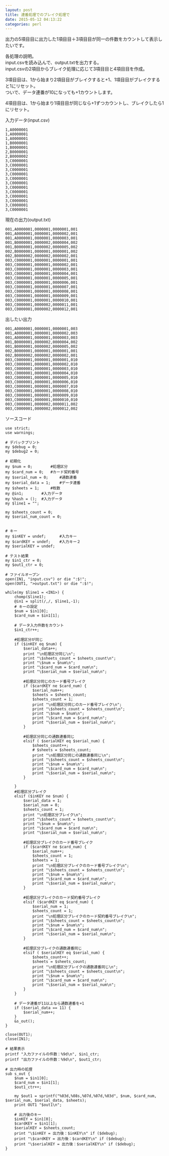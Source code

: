 ```yaml
---
layout: post
title: 連番処理でのブレイク処理で
date: 2015-05-12 04:13:22
categories: perl
---
```

<p>出力の5項目目に出力した1項目目＋3項目目が同一の件数をカウントして表示したいです。</p>

<p>各処理の説明。<br>
input.csvを読み込んで、output.txtを出力する。<br>
input.csvの2項目からブレイク処理に応じて3項目目と4項目目を作成。</p>

<p>3項目目は、1から始まり2項目目がブレイクすると+1、1項目目がブレイクすると1にリセット。<br>
ついで、データ連番が10になっても+1カウントします。</p>

<p>4項目目は、1から始まり1項目目が同じなら+1ずつカウントし、ブレイクしたら1にリセット。</p>

<p>入力データ(input.csv)</p>

<pre><code>1,A0000001
1,A0000001
1,A0000001
1,B0000001
1,B0000001
2,B0000001
2,B0000002
3,C0000001
3,C0000001
3,C0000001
3,C0000001
3,C0000001
3,C0000001
3,C0000001
3,C0000001
3,C0000001
3,C0000001
3,C0000001
3,C0000001
</code></pre>

<p>現在の出力(output.txt)</p>

<pre><code>001,A0000001,0000001,0000001,001
001,A0000001,0000001,0000002,001
001,A0000001,0000001,0000003,001
001,B0000001,0000002,0000004,002
001,B0000001,0000002,0000005,002
002,B0000001,0000001,0000001,002
002,B0000002,0000002,0000002,001
003,C0000001,0000001,0000001,001
003,C0000001,0000001,0000002,001
003,C0000001,0000001,0000003,001
003,C0000001,0000001,0000004,001
003,C0000001,0000001,0000005,001
003,C0000001,0000001,0000006,001
003,C0000001,0000001,0000007,001
003,C0000001,0000001,0000008,001
003,C0000001,0000001,0000009,001
003,C0000001,0000001,0000010,001
003,C0000001,0000002,0000011,001
003,C0000001,0000002,0000012,001
</code></pre>

<p>出したい出力</p>

<pre><code>001,A0000001,0000001,0000001,003
001,A0000001,0000001,0000002,003
001,A0000001,0000001,0000003,003
001,B0000001,0000002,0000004,002
001,B0000001,0000002,0000005,002
002,B0000001,0000001,0000001,001
002,B0000002,0000002,0000002,001
003,C0000001,0000001,0000001,010
003,C0000001,0000001,0000002,010
003,C0000001,0000001,0000003,010
003,C0000001,0000001,0000004,010
003,C0000001,0000001,0000005,010
003,C0000001,0000001,0000006,010
003,C0000001,0000001,0000007,010
003,C0000001,0000001,0000008,010
003,C0000001,0000001,0000009,010
003,C0000001,0000001,0000010,010
003,C0000001,0000002,0000011,002
003,C0000001,0000002,0000012,002
</code></pre>

<p>ソースコード</p>

<pre><code>use strict;
use warnings;

# デバックプリント
my $debug = 0;
my $debug2 = 0;

# 初期化
my $num = 0;        #処理区分
my $card_num = 0;   #カード契約番号
my $serial_num = 0;     #通数連番
my $serial_data = 1;    #データ連番
my $sheets = 1;     #枚数
my @in1;        #入力データ
my %hash = ();  #入力データ
my $line1 = "";

my $sheets_count = 0;
my $serial_num_count = 0;


# キー
my $inKEY = undef;      #入力キー
my $cardKEY = undef;    #入力キー２
my $serialKEY = undef;

# テスト結果
my $in1_ctr = 0;
my $out1_ctr = 0;

# ファイルオープン
open(IN1, "input.csv") or die ":$!";
open(OUT1, "&gt;output.txt") or die ":$!";

while(my $line1 = &lt;IN1&gt;) {
    chomp($line1);
    @in1 = split(/,/, $line1,-1);
    # キーの設定
    $num = $in1[0];
    $card_num = $in1[1];

    # データ入力件数をカウント
    $in1_ctr++;

    #処理区分が同じ
    if ($inKEY eq $num) {
        $serial_data++;
        print "\n処理区分同じ\n";
        print "\$sheets_count = $sheets_count\n";
        print "\$num = $num\n";
        print "\$card_num = $card_num\n";
        print "\$serial_num = $serial_num\n";

        #処理区分同じのカード番号ブレイク
        if ($cardKEY ne $card_num) {
            $serial_num++;
            $sheets = $sheets_count;
            $sheets_count = 1;
            print "\n処理区分同じのカード番号ブレイク\n";
            print "\$sheets_count = $sheets_count\n";
            print "\$num = $num\n";
            print "\$card_num = $card_num\n";
            print "\$serial_num = $serial_num\n";
        }

        #処理区分同じの通数連番同じ
        elsif ( $serialKEY eq $serial_num) {
            $sheets_count++;
            # $sheets = $sheets_count;
            print "\n処理区分同じの通数連番同じ\n";
            print "\$sheets_count = $sheets_count\n";
            print "\$num = $num\n";
            print "\$card_num = $card_num\n";
            print "\$serial_num = $serial_num\n";
        }

    }
    #処理区分ブレイク
    elsif ($inKEY ne $num) {
        $serial_data = 1;   
        $serial_num = 0;
        $sheets_count = 1; 
        print "\n処理区分ブレイク\n";
        print "\$sheets_count = $sheets_count\n";
        print "\$num = $num\n";
        print "\$card_num = $card_num\n";
        print "\$serial_num = $serial_num\n";

        #処理区分ブレイクのカード番号ブレイク
        if ($cardKEY ne $card_num) {
            $serial_num++;
            $sheets_count = 1;
            $sheets = 1;
            print "\n処理区分ブレイクのカード番号ブレイク\n";
            print "\$sheets_count = $sheets_count\n";
            print "\$num = $num\n";
            print "\$card_num = $card_num\n";
            print "\$serial_num = $serial_num\n";
        }

        #処理区分ブレイクのカード契約番号ブレイク
        elsif ($cardKEY eq $card_num) {
            $serial_num = 1;
            $sheets_count = 1;
            print "\n処理区分ブレイクのカード契約番号ブレイク\n";
            print "\$sheets_count = $sheets_count\n";
            print "\$num = $num\n";
            print "\$card_num = $card_num\n";
            print "\$serial_num = $serial_num\n";
        }

        #処理区分ブレイクの通数連番同じ
        elsif ( $serialKEY eq $serial_num) {
            $sheets_count++;
            $sheets = $sheets_count;
            print "\n処理区分ブレイクの通数連番同じ\n";
            print "\$sheets_count = $sheets_count\n";
            print "\$num = $num\n";
            print "\$card_num = $card_num\n";
            print "\$serial_num = $serial_num\n";
        }
    }

    # データ連番が11以上なら通数連番を+1
    if ($serial_data == 11) {
        $serial_num++;
    }
    &amp;s_out();
}

close(OUT1);
close(IN1);

# 結果表示
printf "入力ファイルの件数：%9d\n", $in1_ctr;
printf "出力ファイルの件数：%9d\n", $out1_ctr;

# 出力時の処理
sub s_out {
    $num = $in1[0];
    $card_num = $in1[1];
    $out1_ctr++;

    my $out1 = sprintf("%03d,%08s,%07d,%07d,%03d", $num, $card_num, $serial_num, $serial_data, $sheets);
    print OUT1 "$out1\n";

    # 出力後のキー
    $inKEY = $in1[0];
    $cardKEY = $in1[1];
    $serialKEY = $sheets_count;
    print "\$inKEY = 出力後：$inKEY\n" if ($debug);
    print "\$cardKEY = 出力後：$cardKEY\n" if ($debug);
    print "\$serialKEY = 出力後：$serialKEY\n" if ($debug);
}
</code></pre>
